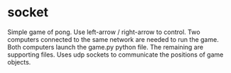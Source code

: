 # socket
Simple game of pong.
Use left-arrow / right-arrow to control.
Two computers connected to the same network are needed to run the game. Both computers launch the game.py python file. The remaining are supporting files.
Uses udp sockets to communicate the positions of game objects.
